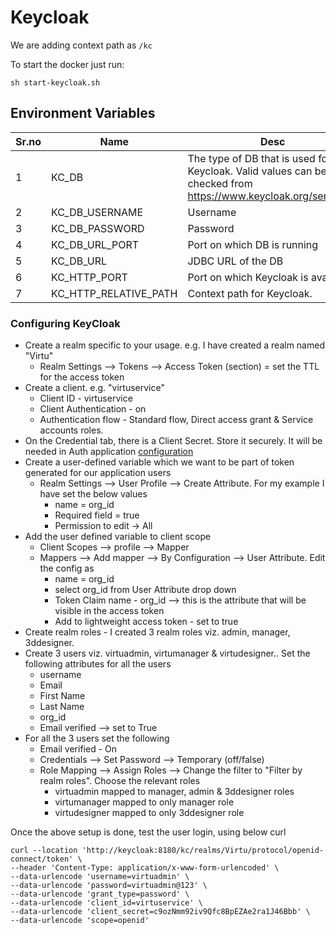 # Keycloak

We are adding context path as `/kc`

To start the docker just run:
```
sh start-keycloak.sh
```

Environment Variables
-----------------------------

Sr.no | Name|Desc
------|-----|------------------
1|KC_DB| The type of DB that is used for Keycloak. Valid values can be checked from https://www.keycloak.org/server/db
2|KC_DB_USERNAME|Username
3|KC_DB_PASSWORD|Password
4|KC_DB_URL_PORT|Port on which DB is running
5|KC_DB_URL|JDBC URL of the DB
6|KC_HTTP_PORT | Port on which Keycloak is available
7|KC_HTTP_RELATIVE_PATH | Context path for Keycloak. 

### Configuring KeyCloak
- Create a realm specific to your usage. e.g. I have created a realm named "Virtu"
    - Realm Settings --> Tokens --> Access Token (section) = set the TTL for the access token
- Create a client. e.g. "virtuservice"
    - Client ID - virtuservice
    - Client Authentication - on
    - Authentication flow - Standard flow, Direct access grant & Service accounts roles.
- On the Credential tab, there is a Client Secret. Store it securely. It will be needed in Auth application [configuration](../auth/config/config.js) 
- Create a user-defined variable which we want to be part of token generated for our application users
    - Realm Settings --> User Profile --> Create Attribute. For my example I have set the below values
        - name = org_id
        - Required field = true
        - Permission to edit -> All
- Add the user defined variable to client scope
    - Client Scopes --> profile --> Mapper
    - Mappers --> Add mapper --> By Configuration --> User Attribute. Edit the config as
        - name = org_id
        - select org_id from User Attribute drop down
        - Token Claim name - org_id --> this is the attribute that will be visible in the access token
        - Add to lightweight access token - set to true
- Create realm roles - I created 3 realm roles viz. admin, manager, 3ddesigner.
- Create 3 users viz. virtuadmin, virtumanager & virtudesigner.. Set the following attributes for all the users
    - username
    - Email
    - First Name
    - Last Name
    - org_id
    - Email verified --> set to True
- For all the 3 users set the following
    - Email verified - On
    - Credentials --> Set Password --> Temporary (off/false)
    - Role Mapping --> Assign Roles --> Change the filter to "Filter by realm roles". Choose the relevant roles
        - virtuadmin mapped to manager, admin & 3ddesigner roles
        - virtumanager mapped to only manager role
        - virtudesigner mapped to only 3ddesigner role


Once the above setup is done, test the user login, using below curl
```
curl --location 'http://keycloak:8180/kc/realms/Virtu/protocol/openid-connect/token' \
--header 'Content-Type: application/x-www-form-urlencoded' \
--data-urlencode 'username=virtuadmin' \
--data-urlencode 'password=virtuadmin@123' \
--data-urlencode 'grant_type=password' \
--data-urlencode 'client_id=virtuservice' \
--data-urlencode 'client_secret=c9ozNmm92iv9Qfc8BpEZAe2ra1J46Bbb' \
--data-urlencode 'scope=openid'
```

